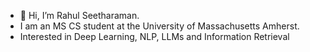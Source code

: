 - 👋 Hi, I’m Rahul Seetharaman.
- I am an MS CS student at the University of Massachusetts Amherst.
- Interested in Deep Learning, NLP, LLMs and Information Retrieval
<!---
rahulsee/rahulsee is a ✨ special ✨ repository because its `README.md` (this file) appears on your GitHub profile.
You can click the Preview link to take a look at your changes.
--->
